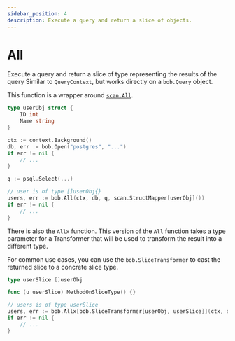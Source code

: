 ```yaml
---
sidebar_position: 4
description: Execute a query and return a slice of objects.
---
```


# All

Execute a query and return a slice of type representing the results of the query
Similar to `QueryContext`, but works directly on a `bob.Query` object.

This function is a wrapper around [`scan.All`](https://pkg.go.dev/github.com/stephenafamo/scan#All).

```go
type userObj struct {
    ID int
    Name string
}

ctx := context.Background()
db, err := bob.Open("postgres", "...")
if err != nil {
    // ...
}

q := psql.Select(...)

// user is of type []userObj{}
users, err := bob.All(ctx, db, q, scan.StructMapper[userObj]())
if err != nil {
    // ...
}
```

There is also the `Allx` function. This version of the `All` function takes a type parameter for a Transformer that will be used to transform the result into a different type.

For common use cases, you can use the `bob.SliceTransformer` to cast the returned slice to a concrete slice type.

```go
type userSlice []userObj

func (u userSlice) MethodOnSliceType() {}

// users is of type userSlice
users, err := bob.Allx[bob.SliceTransformer[userObj, userSlice]](ctx, db, q, scan.StructMapper[userObj]())
if err != nil {
    // ...
}
```
